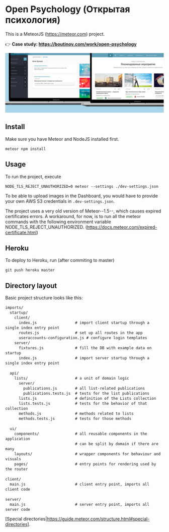 # Open Psychology (Открытая психология)

This is a MeteorJS (https://meteor.com) project.

👉 **Case study: https://boutinov.com/work/open-psychology**

<img src="readme-images/open-p-wide-website-preview@0.5x.jpg" alt="Открытая Психология — preview" />

## Install

Make sure you have Meteor and NodeJS installed first.

```
meteor npm install
```

## Usage

To run the project, execute

```
NODE_TLS_REJECT_UNAUTHORIZED=0 meteor --settings ./dev-settings.json
```

To be able to upload images in the Dashboard, you would have to provide your own AWS S3 credentials in `.dev-settings.json`.

The project uses a very old version of Meteor--1.5--, which causes expired certificates errors. A workaround, for now, is to run all the meteor commands with the following environment variable NODE_TLS_REJECT_UNAUTHORIZED. (https://docs.meteor.com/expired-certificate.html)

## Heroku

To deploy to Heroku, run (after commiting to master)

```
git push heroku master
```

## Directory layout

Basic project structure looks like this:

```
imports/
  startup/
    client/
      index.js                 # import client startup through a single index entry point
      routes.js                # set up all routes in the app
      useraccounts-configuration.js # configure login templates
    server/
      fixtures.js              # fill the DB with example data on startup
      index.js                 # import server startup through a single index entry point

  api/
    lists/                     # a unit of domain logic
      server/
        publications.js        # all list-related publications
        publications.tests.js  # tests for the list publications
      lists.js                 # definition of the Lists collection
      lists.tests.js           # tests for the behavior of that collection
      methods.js               # methods related to lists
      methods.tests.js         # tests for those methods

  ui/
    components/                # all reusable components in the application
                               # can be split by domain if there are many
    layouts/                   # wrapper components for behaviour and visuals
    pages/                     # entry points for rendering used by the router

client/
  main.js                      # client entry point, imports all client code

server/
  main.js                      # server entry point, imports all server code
```

[Special directories|https://guide.meteor.com/structure.html#special-directories].
